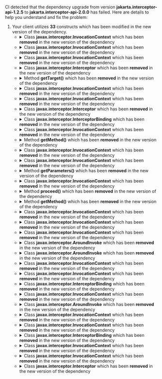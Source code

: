 CI detected that the dependency upgrade from version **jakarta.interceptor-api-1.2.5** to **jakarta.interceptor-api-2.0.0** has failed. Here are details to help you understand and fix the problem:
1. Your client utilizes **33** constructs which has been modified in the new version of the dependency.
   * <details>
        <summary>Class <b>javax.interceptor.InvocationContext</b> which has been <b>removed</b> in the new version of the dependency</summary>
            
        * <details>
          <summary>The failure is identified from the logs generated in the build process. </summary>
          

          </details>
            
     </details>
   * <details>
        <summary>Class <b>javax.interceptor.InvocationContext</b> which has been <b>removed</b> in the new version of the dependency</summary>
            
        * <details>
          <summary>The failure is identified from the logs generated in the build process. </summary>
          
            *   >[[ERROR] /cdi-test/cdi-test-core/src/main/java/de/hilling/junit/cdi/scope/CallRedirectionInterceptor.java:[28,38] cannot find symbol<br>&nbsp;&nbsp;&nbsp;&nbsp;  symbol:   class InvocationContext
  location: class de.hilling.junit.cdi.scope.CallRedirectionInterceptor
](XXXX)
            *   An error was detected in line 28 which is making use of an outdated API.
             ``` java
             28   javax.interceptor.InvocationContext ctx;
            ```

          </details>
            
     </details>
   * <details>
        <summary>Class <b>javax.interceptor.InvocationContext</b> which has been <b>removed</b> in the new version of the dependency</summary>
            
        * <details>
          <summary>The failure is identified from the logs generated in the build process. </summary>
          
            *   >[[ERROR] /cdi-test/cdi-test-core/src/main/java/de/hilling/junit/cdi/scope/CallRedirectionInterceptor.java:[40,36] cannot find symbol<br>&nbsp;&nbsp;&nbsp;&nbsp;  symbol:   class InvocationContext
  location: class de.hilling.junit.cdi.scope.CallRedirectionInterceptor
](XXXX)
            *   An error was detected in line 40 which is making use of an outdated API.
             ``` java
             40   javax.interceptor.InvocationContext ctx;
            ```

          </details>
            
     </details>
   * <details>
        <summary>Class <b>javax.interceptor.Interceptor</b> which has been <b>removed</b> in the new version of the dependency</summary>
            
        * <details>
          <summary>The failure is identified from the logs generated in the build process. </summary>
          
            *   >[[ERROR] /cdi-test/cdi-test-core/src/main/java/de/hilling/junit/cdi/scope/CallRedirectionInterceptor.java:[18,2] cannot find symbol<br>&nbsp;&nbsp;&nbsp;&nbsp;  symbol: class Interceptor
](XXXX)
            *   An error was detected in line 18 which is making use of an outdated API.
             ``` java
             18   @javax.interceptor.Interceptor;
            ```

          </details>
            
     </details>
   * <details>
        <summary>Method <b>getTarget()</b> which has been <b>removed</b> in the new version of the dependency</summary>
            
        * <details>
          <summary>The failure is identified from the logs generated in the build process. </summary>
          

          </details>
            
     </details>
   * <details>
        <summary>Class <b>javax.interceptor.InvocationContext</b> which has been <b>removed</b> in the new version of the dependency</summary>
            
        * <details>
          <summary>The failure is identified from the logs generated in the build process. </summary>
          

          </details>
            
     </details>
   * <details>
        <summary>Class <b>javax.interceptor.InvocationContext</b> which has been <b>removed</b> in the new version of the dependency</summary>
            
        * <details>
          <summary>The failure is identified from the logs generated in the build process. </summary>
          

          </details>
            
     </details>
   * <details>
        <summary>Class <b>javax.interceptor.Interceptor</b> which has been <b>removed</b> in the new version of the dependency</summary>
            
        * <details>
          <summary>The failure is identified from the logs generated in the build process. </summary>
          
            *   >[[ERROR] /cdi-test/cdi-test-core/src/main/java/de/hilling/junit/cdi/scope/CallRedirectionInterceptor.java:[11,25] package javax.interceptor does not exist<br>&nbsp;&nbsp;&nbsp;&nbsp;](XXXX)
            *   An error was detected in line 11 which is making use of an outdated API.
             ``` java
             11   import javax.interceptor.Interceptor;;
            ```

          </details>
            
     </details>
   * <details>
        <summary>Class <b>javax.interceptor.InterceptorBinding</b> which has been <b>removed</b> in the new version of the dependency</summary>
            
        * <details>
          <summary>The failure is identified from the logs generated in the build process. </summary>
          
            *   >[[ERROR] /cdi-test/cdi-test-core/src/main/java/de/hilling/junit/cdi/scope/Replaceable.java:[13,2] cannot find symbol<br>&nbsp;&nbsp;&nbsp;&nbsp;  symbol: class InterceptorBinding
](XXXX)
            *   An error was detected in line 13 which is making use of an outdated API.
             ``` java
             13   @javax.interceptor.InterceptorBinding;
            ```

          </details>
            
     </details>
   * <details>
        <summary>Class <b>javax.interceptor.InvocationContext</b> which has been <b>removed</b> in the new version of the dependency</summary>
            
        * <details>
          <summary>The failure is identified from the logs generated in the build process. </summary>
          

          </details>
            
     </details>
   * <details>
        <summary>Method <b>getMethod()</b> which has been <b>removed</b> in the new version of the dependency</summary>
            
        * <details>
          <summary>The failure is identified from the logs generated in the build process. </summary>
          

          </details>
            
     </details>
   * <details>
        <summary>Class <b>javax.interceptor.InvocationContext</b> which has been <b>removed</b> in the new version of the dependency</summary>
            
        * <details>
          <summary>The failure is identified from the logs generated in the build process. </summary>
          

          </details>
            
     </details>
   * <details>
        <summary>Class <b>javax.interceptor.InvocationContext</b> which has been <b>removed</b> in the new version of the dependency</summary>
            
        * <details>
          <summary>The failure is identified from the logs generated in the build process. </summary>
          

          </details>
            
     </details>
   * <details>
        <summary>Method <b>getParameters()</b> which has been <b>removed</b> in the new version of the dependency</summary>
            
        * <details>
          <summary>The failure is identified from the logs generated in the build process. </summary>
          

          </details>
            
     </details>
   * <details>
        <summary>Class <b>javax.interceptor.InvocationContext</b> which has been <b>removed</b> in the new version of the dependency</summary>
            
        * <details>
          <summary>The failure is identified from the logs generated in the build process. </summary>
          

          </details>
            
     </details>
   * <details>
        <summary>Method <b>proceed()</b> which has been <b>removed</b> in the new version of the dependency</summary>
            
        * <details>
          <summary>The failure is identified from the logs generated in the build process. </summary>
          

          </details>
            
     </details>
   * <details>
        <summary>Method <b>getMethod()</b> which has been <b>removed</b> in the new version of the dependency</summary>
            
        * <details>
          <summary>The failure is identified from the logs generated in the build process. </summary>
          

          </details>
            
     </details>
   * <details>
        <summary>Class <b>javax.interceptor.InvocationContext</b> which has been <b>removed</b> in the new version of the dependency</summary>
            
        * <details>
          <summary>The failure is identified from the logs generated in the build process. </summary>
          

          </details>
            
     </details>
   * <details>
        <summary>Class <b>javax.interceptor.InvocationContext</b> which has been <b>removed</b> in the new version of the dependency</summary>
            
        * <details>
          <summary>The failure is identified from the logs generated in the build process. </summary>
          

          </details>
            
     </details>
   * <details>
        <summary>Class <b>javax.interceptor.InvocationContext</b> which has been <b>removed</b> in the new version of the dependency</summary>
            
        * <details>
          <summary>The failure is identified from the logs generated in the build process. </summary>
          

          </details>
            
     </details>
   * <details>
        <summary>Class <b>javax.interceptor.AroundInvoke</b> which has been <b>removed</b> in the new version of the dependency</summary>
            
        * <details>
          <summary>The failure is identified from the logs generated in the build process. </summary>
          
            *   >[[ERROR] /cdi-test/cdi-test-core/src/main/java/de/hilling/junit/cdi/scope/CallRedirectionInterceptor.java:[27,6] cannot find symbol<br>&nbsp;&nbsp;&nbsp;&nbsp;  symbol:   class AroundInvoke
  location: class de.hilling.junit.cdi.scope.CallRedirectionInterceptor
](XXXX)
            *   An error was detected in line 27 which is making use of an outdated API.
             ``` java
             27   @javax.interceptor.AroundInvoke;
            ```

          </details>
            
     </details>
   * <details>
        <summary>Class <b>javax.interceptor.AroundInvoke</b> which has been <b>removed</b> in the new version of the dependency</summary>
            
        * <details>
          <summary>The failure is identified from the logs generated in the build process. </summary>
          
            *   >[[ERROR] /cdi-test/cdi-test-core/src/main/java/de/hilling/junit/cdi/scope/CallRedirectionInterceptor.java:[27,6] cannot find symbol<br>&nbsp;&nbsp;&nbsp;&nbsp;  symbol:   class AroundInvoke
  location: class de.hilling.junit.cdi.scope.CallRedirectionInterceptor
](XXXX)
            *   An error was detected in line 27 which is making use of an outdated API.
             ``` java
             27   @javax.interceptor.AroundInvoke;
            ```

          </details>
            
     </details>
   * <details>
        <summary>Class <b>javax.interceptor.InvocationContext</b> which has been <b>removed</b> in the new version of the dependency</summary>
            
        * <details>
          <summary>The failure is identified from the logs generated in the build process. </summary>
          

          </details>
            
     </details>
   * <details>
        <summary>Class <b>javax.interceptor.InvocationContext</b> which has been <b>removed</b> in the new version of the dependency</summary>
            
        * <details>
          <summary>The failure is identified from the logs generated in the build process. </summary>
          
            *   >[[ERROR] /cdi-test/cdi-test-core/src/main/java/de/hilling/junit/cdi/scope/CallRedirectionInterceptor.java:[12,25] package javax.interceptor does not exist<br>&nbsp;&nbsp;&nbsp;&nbsp;](XXXX)
            *   An error was detected in line 12 which is making use of an outdated API.
             ``` java
             12   import javax.interceptor.InvocationContext;;
            ```

          </details>
            
     </details>
   * <details>
        <summary>Class <b>javax.interceptor.InterceptorBinding</b> which has been <b>removed</b> in the new version of the dependency</summary>
            
        * <details>
          <summary>The failure is identified from the logs generated in the build process. </summary>
          
            *   >[[ERROR] /cdi-test/cdi-test-core/src/main/java/de/hilling/junit/cdi/scope/Replaceable.java:[5,25] package javax.interceptor does not exist<br>&nbsp;&nbsp;&nbsp;&nbsp;](XXXX)
            *   An error was detected in line 5 which is making use of an outdated API.
             ``` java
             5   import javax.interceptor.InterceptorBinding;;
            ```

          </details>
            
     </details>
   * <details>
        <summary>Class <b>javax.interceptor.InvocationContext</b> which has been <b>removed</b> in the new version of the dependency</summary>
            
        * <details>
          <summary>The failure is identified from the logs generated in the build process. </summary>
          

          </details>
            
     </details>
   * <details>
        <summary>Class <b>javax.interceptor.AroundInvoke</b> which has been <b>removed</b> in the new version of the dependency</summary>
            
        * <details>
          <summary>The failure is identified from the logs generated in the build process. </summary>
          
            *   >[[ERROR] /cdi-test/cdi-test-core/src/main/java/de/hilling/junit/cdi/scope/CallRedirectionInterceptor.java:[10,25] package javax.interceptor does not exist<br>&nbsp;&nbsp;&nbsp;&nbsp;](XXXX)
            *   An error was detected in line 10 which is making use of an outdated API.
             ``` java
             10   import javax.interceptor.AroundInvoke;;
            ```

          </details>
            
     </details>
   * <details>
        <summary>Class <b>javax.interceptor.InvocationContext</b> which has been <b>removed</b> in the new version of the dependency</summary>
            
        * <details>
          <summary>The failure is identified from the logs generated in the build process. </summary>
          

          </details>
            
     </details>
   * <details>
        <summary>Class <b>javax.interceptor.InvocationContext</b> which has been <b>removed</b> in the new version of the dependency</summary>
            
        * <details>
          <summary>The failure is identified from the logs generated in the build process. </summary>
          
            *   >[[ERROR] /cdi-test/cdi-test-core/src/main/java/de/hilling/junit/cdi/scope/CallRedirectionInterceptor.java:[55,29] cannot find symbol<br>&nbsp;&nbsp;&nbsp;&nbsp;  symbol:   class InvocationContext
  location: class de.hilling.junit.cdi.scope.CallRedirectionInterceptor
](XXXX)
            *   An error was detected in line 55 which is making use of an outdated API.
             ``` java
             55   javax.interceptor.InvocationContext ctx;
            ```

          </details>
            
     </details>
   * <details>
        <summary>Class <b>javax.interceptor.InterceptorBinding</b> which has been <b>removed</b> in the new version of the dependency</summary>
            
        * <details>
          <summary>The failure is identified from the logs generated in the build process. </summary>
          
            *   >[[ERROR] /cdi-test/cdi-test-core/src/main/java/de/hilling/junit/cdi/scope/Replaceable.java:[13,2] cannot find symbol<br>&nbsp;&nbsp;&nbsp;&nbsp;  symbol: class InterceptorBinding
](XXXX)
            *   An error was detected in line 13 which is making use of an outdated API.
             ``` java
             13   @javax.interceptor.InterceptorBinding;
            ```

          </details>
            
     </details>
   * <details>
        <summary>Class <b>javax.interceptor.InvocationContext</b> which has been <b>removed</b> in the new version of the dependency</summary>
            
        * <details>
          <summary>The failure is identified from the logs generated in the build process. </summary>
          

          </details>
            
     </details>
   * <details>
        <summary>Class <b>javax.interceptor.InvocationContext</b> which has been <b>removed</b> in the new version of the dependency</summary>
            
        * <details>
          <summary>The failure is identified from the logs generated in the build process. </summary>
          

          </details>
            
     </details>
   * <details>
        <summary>Class <b>javax.interceptor.Interceptor</b> which has been <b>removed</b> in the new version of the dependency</summary>
            
        * <details>
          <summary>The failure is identified from the logs generated in the build process. </summary>
          
            *   >[[ERROR] /cdi-test/cdi-test-core/src/main/java/de/hilling/junit/cdi/scope/CallRedirectionInterceptor.java:[18,2] cannot find symbol<br>&nbsp;&nbsp;&nbsp;&nbsp;  symbol: class Interceptor
](XXXX)
            *   An error was detected in line 18 which is making use of an outdated API.
             ``` java
             18   @javax.interceptor.Interceptor;
            ```

          </details>
            
     </details>


